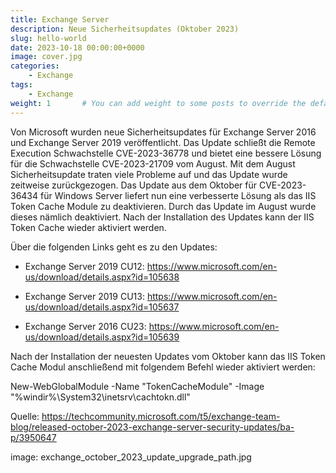 ```yaml
---
title: Exchange Server
description: Neue Sicherheitsupdates (Oktober 2023)
slug: hello-world
date: 2023-10-18 00:00:00+0000
image: cover.jpg
categories:
    - Exchange
tags:
    - Exchange
weight: 1       # You can add weight to some posts to override the default sorting (date descending)
---
```


Von Microsoft wurden neue Sicherheitsupdates für Exchange Server 2016 und Exchange Server 2019 veröffentlicht. Das Update schließt die Remote Execution Schwachstelle CVE-2023-36778 und bietet eine bessere Lösung für die Schwachstelle CVE-2023-21709 vom August. Mit dem August Sicherheitsupdate traten viele Probleme auf und das Update wurde zeitweise zurückgezogen. Das Update aus dem Oktober für CVE-2023-36434 für Windows Server liefert nun eine verbesserte Lösung als das IIS Token Cache Module zu deaktivieren. Durch das Update im August wurde dieses nämlich deaktiviert. Nach der Installation des Updates kann der IIS Token Cache wieder aktiviert werden.

Über die folgenden Links geht es zu den Updates:

- Exchange Server 2019 CU12: https://www.microsoft.com/en-us/download/details.aspx?id=105638
- Exchange Server 2019 CU13: https://www.microsoft.com/en-us/download/details.aspx?id=105637

- Exchange Server 2016 CU23: https://www.microsoft.com/en-us/download/details.aspx?id=105639

Nach der Installation der neuesten Updates vom Oktober kann das IIS Token Cache Modul anschließend mit folgendem Befehl wieder aktiviert werden:

	
New-WebGlobalModule -Name "TokenCacheModule" -Image "%windir%\System32\inetsrv\cachtokn.dll"


Quelle: https://techcommunity.microsoft.com/t5/exchange-team-blog/released-october-2023-exchange-server-security-updates/ba-p/3950647

image: exchange_october_2023_update_upgrade_path.jpg